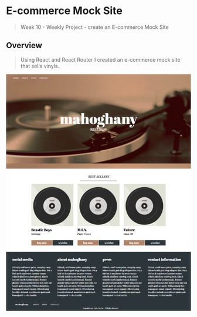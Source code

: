 # E-commerce Mock Site
> Week 10 - Weekly Project - create an E-commerce Mock Site

## Overview
> Using React and React Router I created an e-commerce mock site that sells vinyls.

![](screenshot.png)
